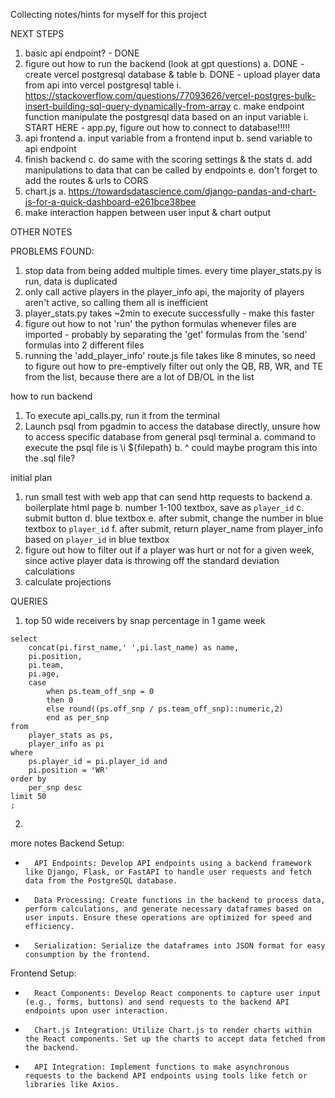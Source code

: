 Collecting notes/hints for myself for this project


NEXT STEPS
1. basic api endpoint? - DONE
2. figure out how to run the backend (look at gpt questions)
    a. DONE - create vercel postgresql database & table
    b. DONE - upload player data from api into vercel postgresql table
        i. https://stackoverflow.com/questions/77093626/vercel-postgres-bulk-insert-building-sql-query-dynamically-from-array
    c. make endpoint function manipulate the postgresql data based on an input variable
        i. START HERE - app.py, figure out how to connect to database!!!!!
3. api frontend
    a. input variable from a frontend input
    b. send variable to api endpoint
4. finish backend
    c. do same with the scoring settings & the stats
    d. add manipulations to data that can be called by endpoints
    e. don't forget to add the routes & urls to CORS
5. chart.js
    a. https://towardsdatascience.com/django-pandas-and-chart-js-for-a-quick-dashboard-e261bce38bee
6. make interaction happen between user input & chart output



OTHER NOTES


PROBLEMS FOUND:
1. stop data from being added multiple times. every time player_stats.py is run, data is duplicated
2. only call active players in the player_info api, the majority of players aren't active, so calling them all is inefficient
3. player_stats.py takes ~2min to execute successfully - make this faster
4. figure out how to not 'run' the python formulas whenever files are imported - probably by separating the 'get' formulas from the 'send' formulas into 2 different files
5. running the 'add_player_info' route.js file takes like 8 minutes, so need to figure out how to pre-emptively filter out only the QB, RB, WR, and TE from the list, because there are a lot of DB/OL in the list

how to run backend

1. To execute api_calls.py, run it from the terminal
2. Launch psql from pgadmin to access the database directly, unsure how to access specific database from general psql terminal
    a. command to execute the psql file is \i ${filepath}
    b. ^ could maybe program this into the .sql file?

initial plan
1. run small test with web app that can send http requests to backend
    a. boilerplate html page
    b. number 1-100 textbox, save as `player_id`
    c. submit button
    d. blue textbox
    e. after submit, change the number in blue textbox to `player_id`
    f. after submit, return player_name from player_info based on `player_id` in blue textbox
2. figure out how to filter out if a player was hurt or not for a given week, since active player data is throwing off the standard deviation calculations
3. calculate projections


QUERIES
1. top 50 wide receivers by snap percentage in 1 game week
```
select
    concat(pi.first_name,' ',pi.last_name) as name,
    pi.position,
    pi.team,
    pi.age,
    case
        when ps.team_off_snp = 0
        then 0
        else round((ps.off_snp / ps.team_off_snp)::numeric,2)
        end as per_snp
from 
    player_stats as ps,
    player_info as pi
where
    ps.player_id = pi.player_id and
    pi.position = 'WR'
order by
    per_snp desc
limit 50
;
```

2. 

more notes
Backend Setup:
* 		API Endpoints: Develop API endpoints using a backend framework like Django, Flask, or FastAPI to handle user requests and fetch data from the PostgreSQL database.
* 		Data Processing: Create functions in the backend to process data, perform calculations, and generate necessary dataframes based on user inputs. Ensure these operations are optimized for speed and efficiency.
* 		Serialization: Serialize the dataframes into JSON format for easy consumption by the frontend.
Frontend Setup:
* 		React Components: Develop React components to capture user input (e.g., forms, buttons) and send requests to the backend API endpoints upon user interaction.
* 		Chart.js Integration: Utilize Chart.js to render charts within the React components. Set up the charts to accept data fetched from the backend.
* 		API Integration: Implement functions to make asynchronous requests to the backend API endpoints using tools like fetch or libraries like Axios.




